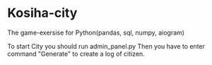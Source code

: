 # Kosiha-city
The game-exersise for Python(pandas, sql, numpy, aiogram)

To start City you should run admin_panel.py
Then you have to enter command "Generate" to create a log of citizen.
